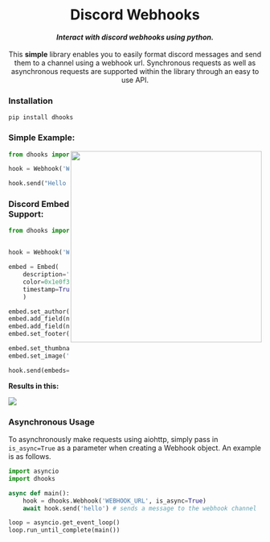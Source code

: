 
<h1 align="center">Discord Webhooks</h1>

<div align="center">
    <strong><i>Interact with discord webhooks using python.</i></strong>
</div>
<br>
<div align="center">
    This <strong>simple</strong> library enables you to easily format discord messages and send them to a channel using a webhook url. Synchronous requests as well as asynchronous requests are supported within the library through an easy to use API.
</div>




### Installation

```
pip install dhooks
```

### Simple Example:

<img src='https://i.imgur.com/8wu283y.png' align='right' width='380'>

```py
from dhooks import Webhook

hook = Webhook('WEBHOOK_URL')

hook.send("Hello there! I'm a webhook :open_mouth:")
```




### Discord Embed Support:
```py
from dhooks import Webhook, Embed


hook = Webhook('WEBHOOK_URL')

embed = Embed(
    description='This is the **description** of the embed! :smiley:'
    color=0x1e0f3,
    timestamp=True # sets the timestamp to current time
    )

embed.set_author(name='Author Goes Here', icon_url='https://i.imgur.com/rdm3W9t.png')
embed.add_field(name='Test Field',value='Value of the field \U0001f62e')
embed.add_field(name='Another Field',value='1234 😄')
embed.set_footer(text='Here is my footer text', icon_url='https://i.imgur.com/rdm3W9t.png')

embed.set_thumbnail('https://i.imgur.com/rdm3W9t.png')
embed.set_image('https://i.imgur.com/f1LOr4q.png')

hook.send(embeds=embed)
```
**Results in this:**

<img src='https://i.imgur.com/8Ms4OID.png'>

### Asynchronous Usage

To asynchronously make requests using aiohttp, simply pass in `is_async=True` as a parameter when creating a Webhook object. An example is as follows.

```py
import asyncio
import dhooks

async def main():
    hook = dhooks.Webhook('WEBHOOK_URL', is_async=True)
    await hook.send('hello') # sends a message to the webhook channel

loop = asyncio.get_event_loop()
loop.run_until_complete(main())
```

